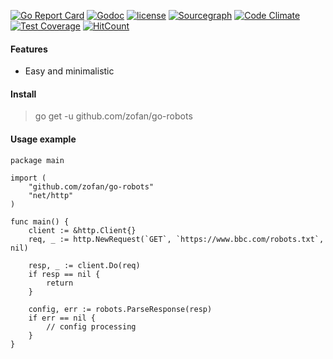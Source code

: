 [![Go Report Card](https://goreportcard.com/badge/github.com/zofan/go-robots)](https://goreportcard.com/report/github.com/zofan/go-robots)
[![Godoc](http://img.shields.io/badge/godoc-reference-blue.svg?style=flat)](https://godoc.org/github.com/zofan/go-robots)
[![license](http://img.shields.io/badge/license-MIT-red.svg?style=flat)](https://raw.githubusercontent.com/zofan/go-robots/master/LICENSE)
[![Sourcegraph](https://sourcegraph.com/github.com/zofan/go-robots/-/badge.svg)](https://sourcegraph.com/github.com/zofan/go-robots?badge)
[![Code Climate](https://codeclimate.com/github/zofan/go-robots/badges/gpa.svg)](https://codeclimate.com/github/zofan/go-robots)
[![Test Coverage](https://codeclimate.com/github/zofan/go-robots/badges/coverage.svg)](https://codeclimate.com/github/zofan/go-robots)
[![HitCount](http://hits.dwyl.io/zofan/go-robots.svg)](http://hits.dwyl.io/zofan/go-robots)

#### Features
- Easy and minimalistic

#### Install

> go get -u github.com/zofan/go-robots

#### Usage example

```$go
package main

import (
	"github.com/zofan/go-robots"
	"net/http"
)

func main() {
	client := &http.Client{}
	req, _ := http.NewRequest(`GET`, `https://www.bbc.com/robots.txt`, nil)

	resp, _ := client.Do(req)
	if resp == nil {
		return
	}

	config, err := robots.ParseResponse(resp)
	if err == nil {
	    // config processing
	}
}
```